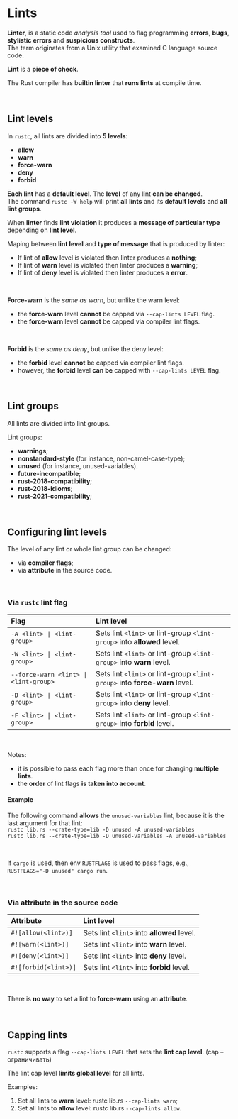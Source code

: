 # Lints
**Linter**, is a static code *analysis tool* used to flag programming **errors**, **bugs**, **stylistic errors** and **suspicious constructs**.<br>
The term originates from a Unix utility that examined C language source code.

**Lint** is a **piece of check**.

The Rust compiler has b**uiltin linter** that **runs lints** at compile time.<br>

<br>

## Lint levels
In ``rustc``, all lints are divided into **5 levels**:
- **allow**
- **warn**
- **force-warn**
- **deny**
- **forbid**

**Each lint** has a **default level**. The **level** of any lint **can be changed**.<br>
The command ``rustc -W help`` will print **all lints** and its **default levels** and **all lint groups**.<br>

When **linter** finds **lint violation** it produces a **message of particular type** depending on **lint level**.<br>

Maping between **lint level** and **type of message** that is produced by linter:
- If lint of **allow** level is violated then linter produces a **nothing**;
- If lint of **warn** level is violated then linter produces a **warning**;
- If lint of **deny** level is violated then linter produces a **error**.

<br>

**Force-warn** is the *same as warn*, but unlike the warn level:
- the **force-warn** level **cannot** be capped via ``--cap-lints LEVEL`` flag.
- the **force-warn** level **cannot** be capped via compiler lint flags.

<br>

**Forbid** is the *same as deny*, but unlike the deny level:
- the **forbid** level **cannot** be capped via compiler lint flags. 
- however, the **forbid** level **can be** capped with ``--cap-lints LEVEL`` flag.

<br>

## Lint groups
All lints are divided into lint groups.

Lint groups:
- **warnings**;
- **nonstandard-style** (for instance, non-camel-case-type);
- **unused** (for instance, unused-variables).
- **future-incompatible**;
- **rust-2018-compatibility**;
- **rust-2018-idioms**;
- **rust-2021-compatibility**;

<br>

## Configuring lint levels
The level of any lint or whole lint group can be changed:
- via **compiler flags**;
- via **attribute** in the source code.

<br>

### Via ``rustc`` lint flag
|Flag|Lint level|
|:---|:---------|
|``-A <lint> \| <lint-group>``|Sets lint ``<lint>`` or lint-group ``<lint-group>`` into **allowed** level.|
|``-W <lint> \| <lint-group>``|Sets lint ``<lint>`` or lint-group ``<lint-group>`` into **warn** level.|
|``--force-warn <lint> \| <lint-group>``|Sets lint ``<lint>`` or lint-group ``<lint-group>`` into **force-warn** level.|
|``-D <lint> \| <lint-group>``|Sets lint ``<lint>`` or lint-group ``<lint-group>`` into **deny** level.|
|``-F <lint> \| <lint-group>``|Sets lint ``<lint>`` or lint-group ``<lint-group>`` into **forbid** level.|

<br>

Notes:
- it is possible to pass each flag more than once for changing **multiple lints**.
- the **order** of lint flags **is taken into account**.

#### Example
The following command **allows** the ``unused-variables`` lint, because it is the last argument for that lint:<br>
``rustc lib.rs --crate-type=lib -D unused -A unused-variables``<br>
``rustc lib.rs --crate-type=lib -D unused-variables -A unused-variables``


<br>

If ``cargo`` is used, then env ``RUSTFLAGS`` is used to pass flags, e.g.,<br>``RUSTFLAGS="-D unused" cargo run``.

<br>

### Via attribute in the source code
|Attribute|Lint level|
|:--------|:---------|
|``#![allow(<lint>)]``|Sets lint ``<lint>`` into **allowed** level.|
|``#![warn(<lint>)]``|Sets lint ``<lint>`` into **warn** level.|
|``#![deny(<lint>)]``|Sets lint ``<lint>`` into **deny** level.|
|``#![forbid(<lint>)]``|Sets lint ``<lint>`` into **forbid** level.|

<br>

There is **no way** to set a lint to **force-warn** using an **attribute**.

<br>

## Capping lints
``rustc`` supports a flag ``--cap-lints LEVEL`` that sets the **lint cap level**.  (cap – ограничивать)

The lint cap level **limits global level** for all lints.

Examples:
1.	Set all lints to **warn** level: rustc lib.rs ``--cap-lints warn``;
2.	Set all lints to **allow** level: rustc lib.rs ``--cap-lints allow``.
